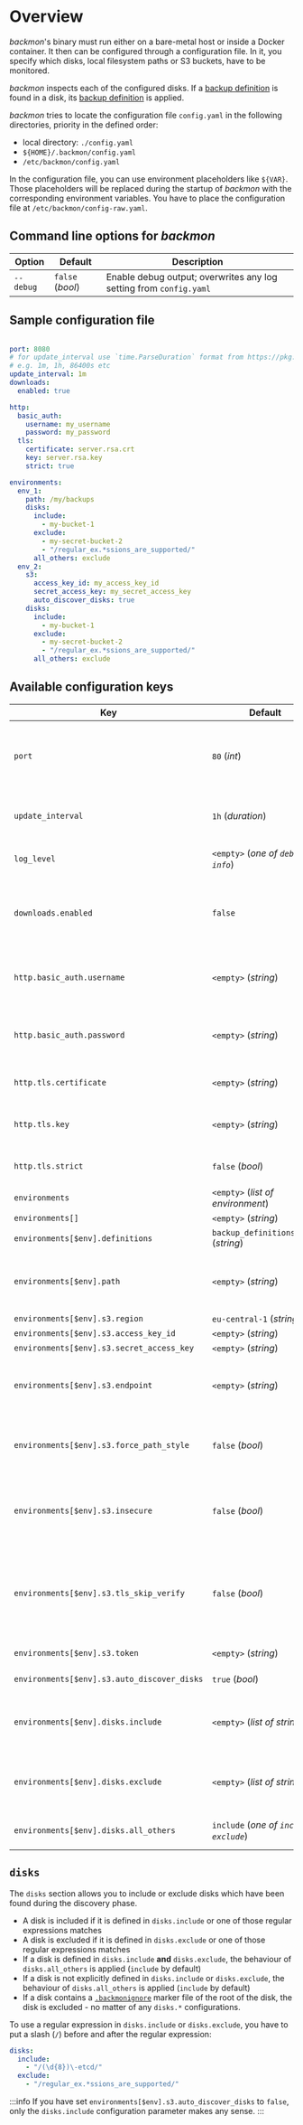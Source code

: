 # Overview

*backmon*'s binary must run either on a bare-metal host or inside a Docker container.
It then can be configured through a configuration file.
In it, you specify which disks, local filesystem paths or S3 buckets, have to be monitored.

*backmon* inspects each of the configured disks. If a [backup definition](../20-backup-definition/10-overview.md) is
found in a disk, its [backup definition](../20-backup-definition/10-overview.md) is applied.

*backmon* tries to locate the configuration file `config.yaml` in the following directories, priority in the defined
order:

- local directory: `./config.yaml`
- `${HOME}/.backmon/config.yaml`
- `/etc/backmon/config.yaml`

In the configuration file, you can use environment placeholders like `${VAR}`. Those placeholders will be replaced
during the startup of *backmon* with the corresponding environment variables. You have to place the configuration file
at `/etc/backmon/config-raw.yaml`.

## Command line options for *backmon*

| Option    | Default          | Description                                                        |
|-----------|------------------|--------------------------------------------------------------------|
| `--debug` | `false` (*bool*) | Enable debug output; overwrites any log setting from `config.yaml` |

## Sample configuration file

```yaml

port: 8080
# for update_interval use `time.ParseDuration` format from https://pkg.go.dev/time#example-ParseDuration
# e.g. 1m, 1h, 86400s etc
update_interval: 1m
downloads:
  enabled: true

http:
  basic_auth:
    username: my_username
    password: my_password
  tls:
    certificate: server.rsa.crt
    key: server.rsa.key
    strict: true

environments:
  env_1:
    path: /my/backups
    disks:
      include:
        - my-bucket-1
      exclude:
        - my-secret-bucket-2
        - "/regular_ex.*ssions_are_supported/"
      all_others: exclude
  env_2:
    s3:
      access_key_id: my_access_key_id
      secret_access_key: my_secret_access_key
      auto_discover_disks: true
    disks:
      include:
        - my-bucket-1
      exclude:
        - my-secret-bucket-2
        - "/regular_ex.*ssions_are_supported/"
      all_others: exclude

```

## Available configuration keys

| Key                                         | Default                                   | Required | Description                                                                                                                                                                         |
|---------------------------------------------|-------------------------------------------|----------|-------------------------------------------------------------------------------------------------------------------------------------------------------------------------------------|
| `port`                                      | `80` (*int*)                              | No       | Default HTTP port to listen for requests. TLS is not supported at the moment. Consider using a proxy if you need encryption.                                                        |
| `update_interval`                           | `1h` (*duration*)                         | No       | Checks each disk in that duration interval. [time.ParseDuration format](https://pkg.go.dev/time#example-ParseDuration) must be used.                                                |
| `log_level`                                 | `<empty>` (*one of `debug`, `info`*)      | No       | Used log level; will be overwritten if `--debug` is used.                                                                                                                           | 
| `downloads.enabled`                         | `false`                                   | No       | If `true`, the latest artifact of a monitored backup disk can be downloaded. This is disabled by default for security reasons ([#1](https://github.com/dreitier/backmon/issues/1)). |
| `http.basic_auth.username`                  | `<empty>` (*string*)                      | No       | Username for HTTP Basic Authentication. If this is set, `http.basic_auth.password` must be also set.                                                                                |
| `http.basic_auth.password`                  | `<empty>` (*string*)                      | No       | Password for HTTP Basic Authentication. If this is set, `http.basic_auth.username` must be also set.                                                                                |
| `http.tls.certificate`                      | `<empty>` (*string*)                      | No       | Path to certificate file. If this is set, `http.tls.key` must be also set.                                                                                                          |
| `http.tls.key`                              | `<empty>` (*string*)                      | No       | Path to private key file. If this is set, `http.tls.certificate` must be also set.                                                                                                  |
| `http.tls.strict`                           | `false` (*bool*)                          | No       | If set to true, a preferred TLS default configuration is used.                                                                                                                      |
| `environments`                              | `<empty>` (*list of environment*)         | No       | Each `environment` to check.                                                                                                                                                        |
| `environments[]`                            | `<empty>` (*string*)                      | __Yes__  | Name of environment.                                                                                                                                                                |
| `environments[$env].definitions`            | `backup_definitions.yaml` (*string*)      | No       | YAML file containing the backup definitions.                                                                                                                                        |
| `environments[$env].path`                   | `<empty>` (*string*)                      | No       | Local path to check for. If you use the `path` parameter, other parameters specific for S3 are ignored.                                                                             |
| `environments[$env].s3.region`              | `eu-central-1` (*string*)                 | No       | AWS region                                                                                                                                                                          |
| `environments[$env].s3.access_key_id`       | `<empty>` (*string*)                      | __Yes__  | AWS Access Key                                                                                                                                                                      |
| `environments[$env].s3.secret_access_key`   | `<empty>` (*string*)                      | __Yes__  | AWS Secret Access Key                                                                                                                                                               |
| `environments[$env].s3.endpoint`            | `<empty>` (*string*)                      | No       | Custom AWS S3 endpoint. This must be used for Minio buckets or if you are using a local S3 instance.                                                                                |
| `environments[$env].s3.force_path_style`    | `false` (*bool*)                          | No       | Use path-style for that S3 bucket. This is deprecated by AWS S3 and should be probably `false`.                                                                                     |
| `environments[$env].s3.insecure`            | `false` (*bool*)                          | No       | Whether to use HTTP or HTTPS to access the S3 endpoint. This is intended primarily for accessing a local S3 endpoint like MinIO.                                                    |
| `environments[$env].s3.tls_skip_verify`     | `false` (*bool*)                          | No       | Whether to verify the X.509 certificated presented by the S3 endpoint. This is intended primarily for accessing a local S3 endpoint which uses a self signed certificate            |
| `environments[$env].s3.token`               | `<empty>` (*string*)                      | No       | AWS STS session token. You can leave that empty.                                                                                                                                    |
| `environments[$env].s3.auto_discover_disks` | `true` (*bool*)                           | No       | Automatically iterate over each S3 bucket.                                                                                                                                          |
| `environments[$env].disks.include`          | `<empty>` (*list of strings*)             | No       | Only include the disks with the given name; case-sensitive; regular expressions are supported.                                                                                      | 
| `environments[$env].disks.exclude`          | `<empty>` (*list of strings*)             | No       | Only include the disks with the given name; case-sensitive; regular expressions are supported.                                                                                      | 
| `environments[$env].disks.all_others`       | `include` (*one of `include`, `exclude`*) | No       | Behaviour for disks which are not explicitly included or excluded.                                                                                                                  |

## `disks`

The `disks` section allows you to include or exclude disks which have been found during the discovery phase.

- A disk is included if it is defined in `disks.include` or one of those regular expressions matches
- A disk is excluded if it is defined in `disks.exclude` or one of those regular expressions matches
- If a disk is defined in `disks.include` __and__ `disks.exclude`, the behaviour of `disks.all_others` is
  applied (`include` by default)
- If a disk is not explicitly defined in `disks.include` or `disks.exclude`, the behaviour of `disks.all_others` is
  applied (`include` by default)
- If a disk contains a [`.backmonignore`](storage#ignoring-disks) marker file of the root of the disk, the disk is
  excluded - no matter of any `disks.*` configurations.

To use a regular expression in `disks.include` or `disks.exclude`, you have to put a slash (`/`) before and after the
regular expression:

```yaml
disks:
  include:
    - "/(\d{8})\-etcd/"
  exclude:
    - "/regular_ex.*ssions_are_supported/"
```

:::info
If you have set `environments[$env].s3.auto_discover_disks` to `false`, only the `disks.include` configuration parameter
makes any sense.
:::
